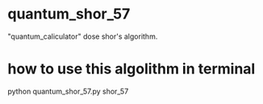 # quantum_shor_57
"quantum_caliculator" dose shor's algorithm.

# how to use this algolithm in terminal
python quantum_shor_57.py shor_57